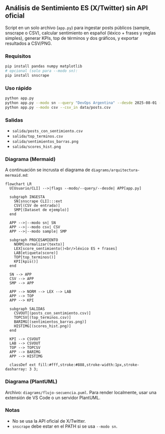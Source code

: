 ## Análisis de Sentimiento ES (X/Twitter) sin API oficial

Script en un solo archivo (`app.py`) para ingestar posts públicos (sample, snscrape o CSV), calcular sentimiento en español (léxico + frases y reglas simples), generar KPIs, top de términos y dos gráficos, y exportar resultados a CSV/PNG.

### Requisitos
```bash
pip install pandas numpy matplotlib
# opcional (solo para --modo sn):
pip install snscrape
```

### Uso rápido
```bash
python app.py
python app.py --modo sn --query "DevOps Argentina" --desde 2025-08-01 --limite 300
python app.py --modo csv --csv_in data/posts.csv
```

### Salidas
- `salida/posts_con_sentimiento.csv`  
- `salida/top_terminos.csv`  
- `salida/sentimientos_barras.png`  
- `salida/scores_hist.png`

### Diagrama (Mermaid)
A continuación se incrusta el diagrama de `diagrams/arquitectura-mermaid.md`:

```mermaid
flowchart LR
  U[Usuario/CLI] -->|flags --modo/--query/--desde| APP[app.py]

  subgraph INGESTA
    SN[snscrape CLI]:::ext
    CSV[(CSV de entrada)]
    SMP[(Dataset de ejemplo)]
  end

  APP -->|--modo sn| SN
  APP -->|--modo csv| CSV
  APP -->|--modo sample| SMP

  subgraph PROCESAMIENTO
    NORM[normalizar(texto)]
    LEX[score_sentimiento()<br/>léxico ES + frases]
    LAB[etiqueta(score)]
    TOP[top_terminos()]
    KPI[kpis()]
  end

  SN --> APP
  CSV --> APP
  SMP --> APP

  APP --> NORM --> LEX --> LAB
  APP --> TOP
  APP --> KPI

  subgraph SALIDAS
    CSVOUT[(posts_con_sentimiento.csv)]
    TOPCSV[(top_terminos.csv)]
    BARIMG[(sentimientos_barras.png)]
    HISTIMG[(scores_hist.png)]
  end

  KPI --> CSVOUT
  LAB --> CSVOUT
  TOP --> TOPCSV
  APP --> BARIMG
  APP --> HISTIMG

  classDef ext fill:#fff,stroke:#888,stroke-width:1px,stroke-dasharray: 3 3;
```

### Diagrama (PlantUML)
Archivo: `diagrams/flujo-secuencia.puml`. Para render localmente, usar una extensión de VS Code o un servidor PlantUML.

### Notas
- No se usa la API oficial de X/Twitter.
- `snscrape` debe estar en el PATH si se usa `--modo sn`.
